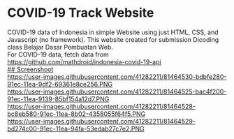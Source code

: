 # COVID-19 Track Website 
COVID-19 data of Indonesia in simple Website using just HTML, CSS, and Javascript (no framework). This website created for submission Dicoding class Belajar Dasar Pembuatan Web.  
For COVID-19 data, fetch data from 
https://github.com/mathdroid/indonesia-covid-19-api  
<ins>## Screenshoot</ins>  
https://user-images.githubusercontent.com/41282211/81464530-bdbfe280-91ec-11ea-9df2-69361e8ce256.PNG  
https://user-images.githubusercontent.com/41282211/81464525-bac4f200-91ec-11ea-9139-85bf154a12d7.PNG  
https://user-images.githubusercontent.com/41282211/81464528-bc8eb580-91ec-11ea-8b02-4358055f64f5.PNG  
https://user-images.githubusercontent.com/41282211/81464529-bd274c00-91ec-11ea-94fa-53edab27c7e2.PNG  
